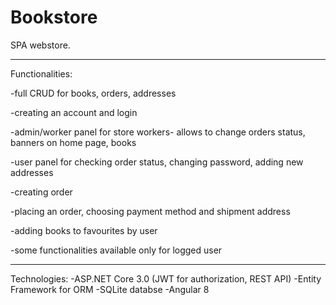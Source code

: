# Bookstore
SPA webstore.
<hr>
Functionalities:
<p>-full CRUD for books, orders, addresses
<p>-creating an account and login
<p>-admin/worker panel for store workers- allows to change orders status, banners on home page, books
<p>-user panel for checking order status, changing password, adding new addresses
<p>-creating order
<p>-placing an order, choosing payment method and shipment address
<p>-adding books to favourites by user
<p>-some functionalities available only for logged user
<hr>
Technologies:
-ASP.NET Core 3.0 (JWT for authorization, REST API)
-Entity Framework for ORM
-SQLite databse
-Angular 8
